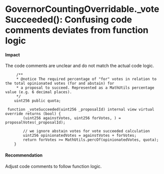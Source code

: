 
# GovernorCountingOverridable._voteSucceeded(): Confusing code comments deviates from function logic

#### Impact

The code comments are unclear and do not match the actual code logic.

```
     /**
     * @notice The required percentage of "for" votes in relation to the total opinionated votes (for and abstain) for
     * a proposal to succeed. Represented as a MathUtils percentage value (e.g. 6 decimal places).
     */
    uint256 public quota;

 function _voteSucceeded(uint256 _proposalId) internal view virtual override returns (bool) {
        (uint256 againstVotes, uint256 forVotes, ) = proposalVotes(_proposalId);

        // we ignore abstain votes for vote succeeded calculation
        uint256 opinionatedVotes = againstVotes + forVotes;
        return forVotes >= MathUtils.percOf(opinionatedVotes, quota);
    }

```
#### Recommendation

Adjust code comments to follow function logic.

